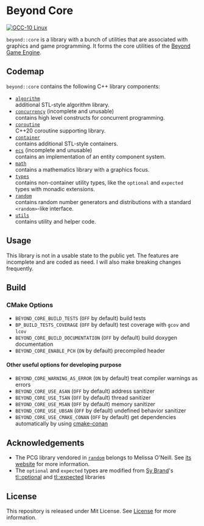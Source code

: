 # Beyond Core

[![GCC-10 Linux](https://github.com/Beyond-Engine/Core/actions/workflows/gcc10-linux.yml/badge.svg)](https://github.com/Beyond-Engine/Core/actions/workflows/gcc10-linux.yml)

`beyond::core` is a library with a bunch of utilities that are associated with graphics and game programming. It forms
the core utilities of the [Beyond Game Engine](https://github.com/Beyond-Engine/Beyond-Game-Engine).

## Codemap

`beyond::core` contains the following C++ library components:

* [`algorithm`](include/beyond/algorithm/)
  <br /> additional STL-style algorithm library.
* [`concurrency`](include/beyond/concurrency/)  (incomplete and unusable)
  <br /> contains high level constructs for concurrent programming.
* [`coroutine`](include/beyond/coroutine)
  <br /> C++20 coroutine supporting library.
* [`container`](include/beyond/container)
  <br /> contains additional STL-style containers.
* [`ecs`](include/beyond/ecs) (incomplete and unusable)
  <br /> contains an implementation of an entity component system.
* [`math`](include/beyond/math/)
  <br /> contains a mathematics library with a graphics focus.
* [`types`](include/beyond/types/)
  <br /> contains non-container utility types, like the
  `optional` and `expected` types with monadic extensions.
* [`random`](include/beyond/random/)
  <br />  contains random number generators and distributions with a standard `<random>`-like interface.
* [`utils`](include/beyond/utils/)
  <br />  contains utility and helper code.

## Usage

This library is not in a usable state to the public yet. The features are incomplete and are coded as need. I will also
make breaking changes frequently.

## Build

### CMake Options

- `BEYOND_CORE_BUILD_TESTS` (`OFF` by default) build tests
- `BP_BUILD_TESTS_COVERAGE` (`OFF` by default) test coverage with `gcov` and `lcov`
- `BEYOND_CORE_BUILD_DOCUMENTATION` (`OFF` by default) build doxygen documentation
- `BEYOND_CORE_ENABLE_PCH`  (`ON` by default) precompiled header

#### Other useful options for developing purpose

- `BEYOND_CORE_WARNING_AS_ERROR` (`ON` by default) treat compiler warnings as errors
- `BEYOND_CORE_USE_ASAN` (`OFF` by default) address sanitizer
- `BEYOND_CORE_USE_TSAN` (`OFF` by default) thread sanitizer
- `BEYOND_CORE_USE_MSAN` (`OFF` by default) memory sanitizer
- `BEYOND_CORE_USE_UBSAN` (`OFF` by default) undefined behavior sanitizer
- `BEYOND_CORE_USE_CMAKE_CONAN` (`OFF` by default) get dependencies automatically by
  using [cmake-conan](https://github.com/conan-io/cmake-conan)

## Acknowledgements

- The PCG library vendored in [`random`](include/beyond/random/) belongs to Melissa O'Neill.
  See [its website](https://www.pcg-random.org/index.html) for more information.
- The `optional` and `expected` types are modified from [Sy Brand](https://twitter.com/TartanLlama)'s
  [tl::optional](https://github.com/TartanLlama/optional)
  and [tl::expected](https://github.com/TartanLlama/expected) libraries

## License

This repository is released under Mit License. See [License](file:License) for more information.
